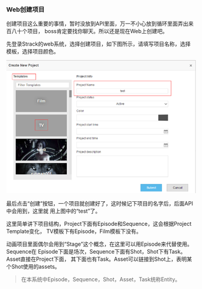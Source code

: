 ### Web创建项目
创建项目这么重要的事情，暂时没放到API里面，万一不小心放到循环里面弄出来百八十个项目，
boss肯定要找你聊天。所以还是现在Web上创建吧。

先登录Strack的web系统，选择创建项目，如下图所示，请填写项目名称，选择模板，选择项目颜色。

![创建项目](../res/images/create_prj.png)

最后点击“创建”按钮，一个项目就创建好了，这时候记下项目的名字后，后面API中会用到，这里就
用上图中的“test”了。

这里简单讲下项目结构，Project下面有Episode和Sequence，这会根据Project Template变化，
TV模板下有Episode，Film模板下没有。

动画项目里面偶尔会用到“Stage”这个概念，在这里可以用Episode来代替使用。Sequence在
Episode下面是场次，Sequence下面有Shot，Shot下有Task。Asset直接在Project下面，
其下面也有Task。Asset可以链接到Shot上，表明某个Shot使用的assets。

>在本系统中Episode，Sequence，Shot，Asset，Task统称Entity。

